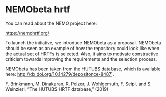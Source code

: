 # NEMObeta hrtf

You can read about the NEMO project here:

https://nemohrtf.org/

To launch the initiative, we introduce NEMObeta as a proposal. NEMObeta should be seen as an example of how the repository could look like when the actual set of HRTFs is selected. Also, it aims to motivate constructive criticism towards improving the requirements and the selection process.

NEMObeta has been taken from the HUTUBS database, which is available here: http://dx.doi.org/10.14279/depositonce-8487 .

F. Brinkmann, M. Dinakaran, R. Pelzer, J. Wohlgemuth, F. Seipl, and S. Weinzierl, “The HUTUBS HRTF database,” (2019)
